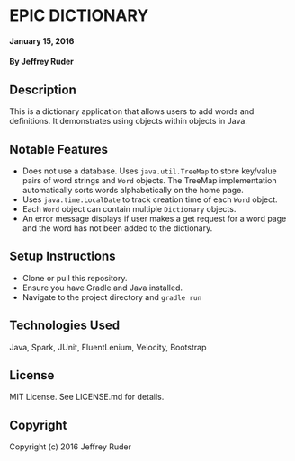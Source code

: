# EPIC DICTIONARY

#### January 15, 2016

#### By Jeffrey Ruder

## Description

This is a dictionary application that allows users to add words and definitions. It demonstrates using objects within objects in Java.

## Notable Features

* Does not use a database. Uses `java.util.TreeMap` to store key/value pairs of word strings and `Word` objects. The TreeMap implementation automatically sorts words alphabetically on the home page.
* Uses `java.time.LocalDate` to track creation time of each `Word` object.
* Each `Word` object can contain multiple `Dictionary` objects.
* An error message displays if user makes a get request for a word page and the word has not been added to the dictionary.

## Setup Instructions

* Clone or pull this repository.
* Ensure you have Gradle and Java installed.
* Navigate to the project directory and `gradle run`

## Technologies Used

Java, Spark, JUnit, FluentLenium, Velocity, Bootstrap

## License

MIT License. See LICENSE.md for details.

## Copyright

Copyright (c) 2016 Jeffrey Ruder
